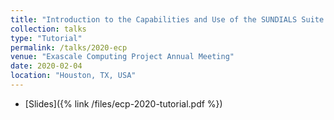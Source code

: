 ```yaml
---
title: "Introduction to the Capabilities and Use of the SUNDIALS Suite of Nonlinear and Differential/Algebraic Equation Solvers"
collection: talks
type: "Tutorial"
permalink: /talks/2020-ecp
venue: "Exascale Computing Project Annual Meeting"
date: 2020-02-04
location: "Houston, TX, USA"
---
```


* [Slides]({% link /files/ecp-2020-tutorial.pdf %})
